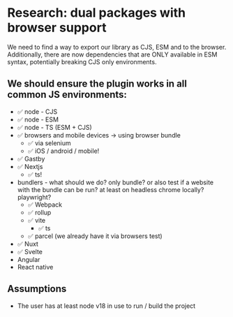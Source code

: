 # Research: dual packages with browser support

We need to find a way to export our library as CJS, ESM and to the browser. Additionally, there are now dependencies that are ONLY available in ESM syntax, potentially breaking CJS only environments.

## We should ensure the plugin works in all common JS environments:

- ✅ node - CJS
- ✅ node - ESM
- ✅ node - TS (ESM + CJS)
- ✅ browsers and mobile devices -> using browser bundle 
  - ✅ via selenium
  - ✅ iOS / android / mobile!
- ✅ Gastby
- ✅ Nextjs
  - ✅ ts!
- bundlers - what should we do? only bundle? or also test if a website with the bundle can be run? at least on headless chrome locally? playwright?
  - ✅ Webpack
  - ✅ rollup
  - ✅ vite
    - ✅ ts
  - ✅ parcel (we already have it via browsers test)
- ✅ Nuxt
- ✅ Svelte
- Angular
- React native

## Assumptions

- The user has at least node v18 in use to run / build the project

